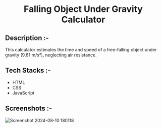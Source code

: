 # <p align="center">Falling Object Under Gravity Calculator</p>

## Description :-

This calculator estimates the time and speed of a free-falling object under gravity (9.81 m/s²), neglecting air resistance.

## Tech Stacks :-

- HTML
- CSS
- JavaScript

## Screenshots :-


![Screenshot 2024-08-10 180118](https://github.com/user-attachments/assets/8ad73eb9-36dc-44f0-abd1-61d974a7d382)
